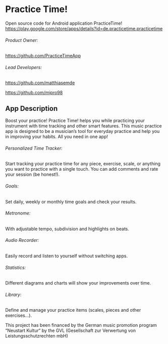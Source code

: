 # Practice Time!
Open source code for Android application PracticeTime!
https://play.google.com/store/apps/details?id=de.practicetime.practicetime

###### Product Owner:
https://github.com/PracticeTimeApp

###### Lead Developers:
https://github.com/matthiasemde

https://github.com/mipro98

## App Description
Boost your practice! Practice Time! helps you while practicing your instrument with time tracking and other smart features.
This music practice app is designed to be a musician’s tool for everyday practice and help you in improving your habits. All you need in one app!

###### Personalized Time Tracker:
Start tracking your practice time for any piece, exercise, scale, or anything you want to practice with a single touch. You can add comments and rate your session (be honest!).
###### Goals:
Set daily, weekly or monthly time goals and check your results.
###### Metronome:
With adjustable tempo, subdivision and highlights on beats.
###### Audio Recorder:
Easily record and listen to yourself without switching apps.
###### Statistics:
Different diagrams and charts will show your improvements over time.
###### Library:
Define and manage your practice items (scales, pieces and other exercises...).

This project has been financed by the German music promotion program “Neustart Kultur“ by the GVL (Gesellschaft zur Verwertung von Leistungsschutzrechten mbH)